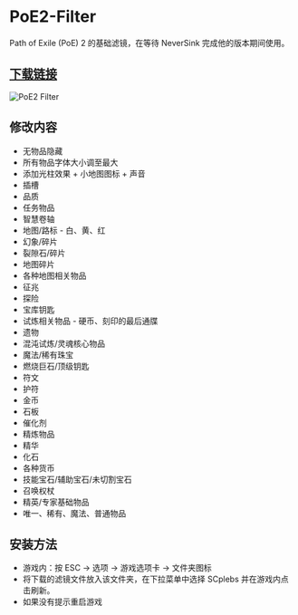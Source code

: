 
# PoE2-Filter
Path of Exile (PoE) 2 的基础滤镜，在等待 NeverSink 完成他的版本期间使用。

## [下载链接](https://github.com/mathon654/POE2-filter/archive/refs/tags/v1.0.2.zip)

![PoE2 Filter](https://i.imgur.com/8PAflBI.jpeg)

## 修改内容
- 无物品隐藏
- 所有物品字体大小调至最大
- 添加光柱效果 + 小地图图标 + 声音
- 插槽
- 品质
- 任务物品
- 智慧卷轴
- 地图/路标 - 白、黄、红
- 幻象/碎片
- 裂隙石/碎片
- 地图碎片
- 各种地图相关物品
- 征兆
- 探险
- 宝库钥匙
- 试炼相关物品 - 硬币、刻印的最后通牒
- 遗物
- 混沌试炼/灵魂核心物品
- 魔法/稀有珠宝
- 燃烧巨石/顶级钥匙
- 符文
- 护符
- 金币
- 石板
- 催化剂
- 精炼物品
- 精华
- 化石
- 各种货币
- 技能宝石/辅助宝石/未切割宝石
- 召唤权杖
- 精英/专家基础物品
- 唯一、稀有、魔法、普通物品


## 安装方法
- 游戏内：按 ESC -> 选项 -> 游戏选项卡 -> 文件夹图标
- 将下载的滤镜文件放入该文件夹，在下拉菜单中选择 SCplebs 并在游戏内点击刷新。  
- 如果没有提示重启游戏

